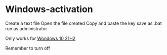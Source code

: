 # Windows-activation
Create a text file
Open the file created
Copy and paste the key
save as .bat
run as administrator
<p>Only works for <a href="">Wondows 10 21H2</a></p>
Remember to turn off 

